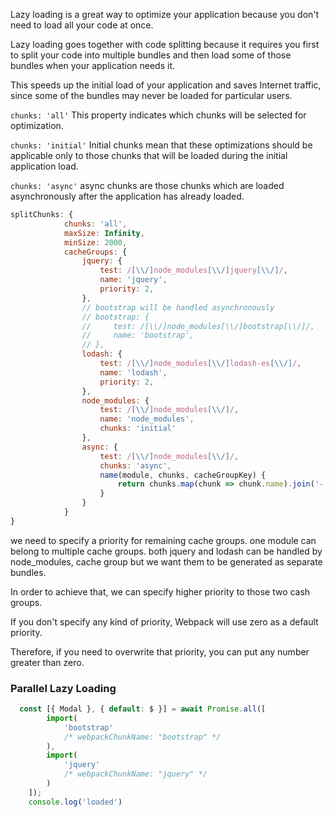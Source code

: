 Lazy loading is a great way to optimize your application because you don't need to load all your code at once.

Lazy loading goes together with code splitting because it requires you first to split your code into multiple bundles and then load some of those bundles when your application needs it.

This speeds up the initial load of your application and saves Internet traffic, since some of the bundles may never be loaded for particular users.

`chunks: 'all'`
This property indicates which chunks will be selected for optimization.

`chunks: 'initial'`
Initial chunks mean that these optimizations should be applicable only to those chunks that will be loaded during the initial application load.

`chunks: 'async'`
async chunks are those chunks which are loaded asynchronously after the application has already loaded.

```js
splitChunks: {
            chunks: 'all',
            maxSize: Infinity,
            minSize: 2000,
            cacheGroups: {
                jquery: {
                    test: /[\\/]node_modules[\\/]jquery[\\/]/,
                    name: 'jquery',
                    priority: 2,
                },
                // bootstrap will be handled asynchronously
                // bootstrap: {
                //     test: /[\\/]node_modules[\\/]bootstrap[\\/]/,
                //     name: 'bootstrap',
                // },
                lodash: {
                    test: /[\\/]node_modules[\\/]lodash-es[\\/]/,
                    name: 'lodash',
                    priority: 2,
                },
                node_modules: {
                    test: /[\\/]node_modules[\\/]/,
                    name: 'node_modules',
                    chunks: 'initial'
                },
                async: {
                    test: /[\\/]node_modules[\\/]/,
                    chunks: 'async',
                    name(module, chunks, cacheGroupKey) {
                        return chunks.map(chunk => chunk.name).join('-')
                    }
                }
            }
}
```

we need to specify a priority for remaining cache groups.
one module can belong to multiple cache groups.
both jquery and lodash can be handled by node_modules, cache group but we want them to be generated as separate bundles.

In order to achieve that, we can specify higher priority to those two cash groups.

If you don't specify any kind of priority, Webpack will use zero as a default priority.

Therefore, if you need to overwrite that priority, you can put any number greater than zero.

### Parallel Lazy Loading 

```js
  const [{ Modal }, { default: $ }] = await Promise.all([
        import(
            'bootstrap'
            /* webpackChunkName: "bootstrap" */
        ),
        import(
            'jquery'
            /* webpackChunkName: "jquery" */
        )
    ]);
    console.log('loaded')
```

